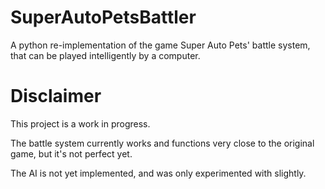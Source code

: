 # SuperAutoPetsBattler
A python re-implementation of the game Super Auto Pets' battle system, that can be played intelligently by a computer.


# Disclaimer

This project is a work in progress.

The battle system currently works and functions very close to the original game, but it's not perfect yet.

The AI is not yet implemented, and was only experimented with slightly.
